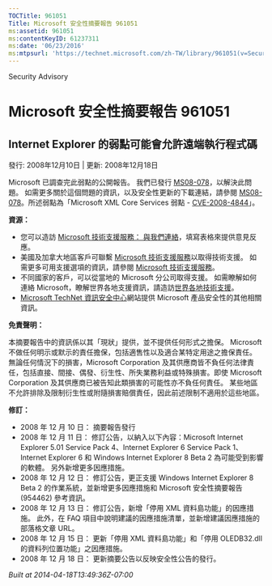 ```yaml
---
TOCTitle: 961051
Title: Microsoft 安全性摘要報告 961051
ms:assetid: 961051
ms:contentKeyID: 61237311
ms:date: '06/23/2016'
ms:mtpsurl: 'https://technet.microsoft.com/zh-TW/library/961051(v=Security.10)'
---
```


Security Advisory

Microsoft 安全性摘要報告 961051
===============================

Internet Explorer 的弱點可能會允許遠端執行程式碼
------------------------------------------------

發行: 2008年12月10日 | 更新: 2008年12月18日

Microsoft 已調查完此弱點的公開報告。 我們已發行 [MS08-078](http://technet.microsoft.com/security/bulletin/ms08-078)，以解決此問題。 如需更多關於這個問題的資訊，以及安全性更新的下載連結，請參閱 [MS08-078](http://technet.microsoft.com/security/bulletin/ms08-078)。所述弱點為「Microsoft XML Core Services 弱點 - [CVE-2008-4844](http://www.cve.mitre.org/cgi-bin/cvename.cgi?name=cve-2008-4844)」。

**資源：**

-   您可以造訪 [Microsoft 技術支援服務： 與我們連絡](https://support.microsoft.com/common/survey.aspx?scid=sw;en;1257&amp;showpage=1&amp;ws=technet&amp;sd=tech)，填寫表格來提供意見反應。
-   美國及加拿大地區客戶可聯繫 [Microsoft 技術支援服務](http://go.microsoft.com/fwlink/?linkid=21131)以取得技術支援。 如需更多可用支援選項的資訊，請參閱 [Microsoft 技術支援服務](http://support.microsoft.com/)。
-   不同國家的客戶，可以從當地的 Microsoft 分公司取得支援。 如需瞭解如何連絡 Microsoft，瞭解世界各地支援資訊，請造訪[世界各地技術支援](http://go.microsoft.com/fwlink/?linkid=21155)。
-   [Microsoft TechNet 資訊安全中心](http://www.microsoft.com/taiwan/technet/security/default.mspx)網站提供 Microsoft 產品安全性的其他相關資訊。

**免責聲明：**

本摘要報告中的資訊係以其「現狀」提供，並不提供任何形式之擔保。 Microsoft 不做任何明示或默示的責任擔保，包括適售性以及適合某特定用途之擔保責任。 無論任何情況下的損害，Microsoft Corporation 及其供應商皆不負任何法律責任，包括直接、間接、偶發、衍生性、所失業務利益或特殊損害。即使 Microsoft Corporation 及其供應商已被告知此類損害的可能性亦不負任何責任。 某些地區不允許排除及限制衍生性或附隨損害賠償責任，因此前述限制不適用於這些地區。

**修訂：**

-   2008 年 12 月 10 日： 摘要報告發行
-   2008 年 12 月 11 日： 修訂公告，以納入以下內容：Microsoft Internet Explorer 5.01 Service Pack 4、Internet Explorer 6 Service Pack 1、Internet Explorer 6 和 Windows Internet Explorer 8 Beta 2 為可能受到影響的軟體。 另外新增更多因應措施。
-   2008 年 12 月 12 日： 修訂公告，更正支援 Windows Internet Explorer 8 Beta 2 的作業系統，並新增更多因應措施和 Microsoft 安全性摘要報告 (954462) 參考資訊。
-   2008 年 12 月 13 日： 修訂公告，新增「停用 XML 資料島功能」的因應措施。 此外，在 FAQ 項目中說明建議的因應措施清單，並新增建議因應措施的部落格文章 URL。
-   2008 年 12 月 15 日： 更新「停用 XML 資料島功能」和「停用 OLEDB32.dll 的資料列位置功能」之因應措施。
-   2008 年 12 月 18 日： 更新摘要公告以反映安全性公告的發行。

*Built at 2014-04-18T13:49:36Z-07:00*
